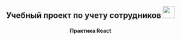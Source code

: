 <h2 align="center">Учебный проект по учету сотрудников
<img src="https://github.com/blackcater/blackcater/raw/main/images/Hi.gif" height="32"/>
</h2>
<h4 align="center">Практика React</h4>
